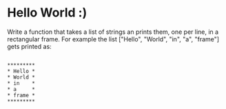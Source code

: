 # Hello World :)

Write a function that takes a list of strings an prints them, one per line, in a rectangular frame. For example the list ["Hello", "World", "in", "a", "frame"] gets printed as:

```shell

*********
* Hello *
* World *
* in    *
* a     *
* frame *
*********

```